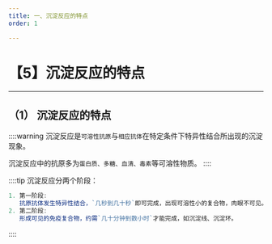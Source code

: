 ```yaml
---
title: 一、沉淀反应的特点
order: 1

---
```


# 【5】沉淀反应的特点

<kaodian :text="'免疫学检验记忆卡'" />

<!-- ###### 第二十一章 临床免疫检验的质量保证

> 临床免疫学检验 -->

<beitiM/>

---

## （1） 沉淀反应的特点

<son :text="'免疫学检验记忆卡'" text59="（1） 沉淀反应的特点" :textOption="[['掌握','专业知识'],['掌握','专业知识'],['掌握','专业知识']]" />

::::warning
沉淀反应是`可溶性抗原`与`相应抗体`在特定条件下特异性结合所出现的沉淀现象。

沉淀反应中的抗原多为`蛋白质、多糖、血清、毒素`等可溶性物质。
::::

::::tip
沉淀反应分两个阶段：

```js
1. 第一阶段:
   抗原抗体发生特异性结合，`几秒到几十秒`即可完成，出现可溶性小的复合物，肉眼不可见。
2. 第二阶段:
   形成可见的免疫复合物，约需`几十分钟到数小时`才能完成，如沉淀线、沉淀环。
```

::::
